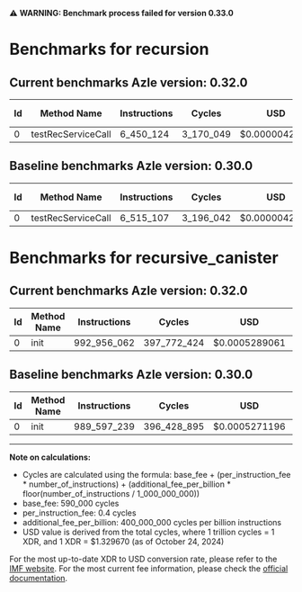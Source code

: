 ⚠️ **WARNING: Benchmark process failed for version 0.33.0**

# Benchmarks for recursion

## Current benchmarks Azle version: 0.32.0

| Id  | Method Name        | Instructions | Cycles    | USD           | USD/Million Calls | Change                             |
| --- | ------------------ | ------------ | --------- | ------------- | ----------------- | ---------------------------------- |
| 0   | testRecServiceCall | 6_450_124    | 3_170_049 | $0.0000042151 | $4.21             | <font color="green">-64_983</font> |

## Baseline benchmarks Azle version: 0.30.0

| Id  | Method Name        | Instructions | Cycles    | USD           | USD/Million Calls |
| --- | ------------------ | ------------ | --------- | ------------- | ----------------- |
| 0   | testRecServiceCall | 6_515_107    | 3_196_042 | $0.0000042497 | $4.24             |

# Benchmarks for recursive_canister

## Current benchmarks Azle version: 0.32.0

| Id  | Method Name | Instructions | Cycles      | USD           | USD/Million Calls | Change                              |
| --- | ----------- | ------------ | ----------- | ------------- | ----------------- | ----------------------------------- |
| 0   | init        | 992_956_062  | 397_772_424 | $0.0005289061 | $528.90           | <font color="red">+3_358_823</font> |

## Baseline benchmarks Azle version: 0.30.0

| Id  | Method Name | Instructions | Cycles      | USD           | USD/Million Calls |
| --- | ----------- | ------------ | ----------- | ------------- | ----------------- |
| 0   | init        | 989_597_239  | 396_428_895 | $0.0005271196 | $527.11           |

---

**Note on calculations:**

- Cycles are calculated using the formula: base_fee + (per_instruction_fee \* number_of_instructions) + (additional_fee_per_billion \* floor(number_of_instructions / 1_000_000_000))
- base_fee: 590_000 cycles
- per_instruction_fee: 0.4 cycles
- additional_fee_per_billion: 400_000_000 cycles per billion instructions
- USD value is derived from the total cycles, where 1 trillion cycles = 1 XDR, and 1 XDR = $1.329670 (as of October 24, 2024)

For the most up-to-date XDR to USD conversion rate, please refer to the [IMF website](https://www.imf.org/external/np/fin/data/rms_sdrv.aspx).
For the most current fee information, please check the [official documentation](https://internetcomputer.org/docs/current/developer-docs/gas-cost#execution).
